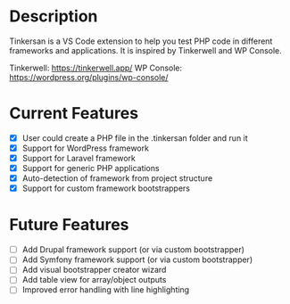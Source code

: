 # Description

Tinkersan is a VS Code extension to help you test PHP code in different frameworks and applications. It is inspired by Tinkerwell and WP Console.

Tinkerwell: https://tinkerwell.app/
WP Console: https://wordpress.org/plugins/wp-console/

# Current Features

- [x] User could create a PHP file in the .tinkersan folder and run it
- [x] Support for WordPress framework
- [x] Support for Laravel framework
- [x] Support for generic PHP applications
- [x] Auto-detection of framework from project structure
- [x] Support for custom framework bootstrappers

# Future Features

- [ ] Add Drupal framework support (or via custom bootstrapper)
- [ ] Add Symfony framework support (or via custom bootstrapper)
- [ ] Add visual bootstrapper creator wizard
- [ ] Add table view for array/object outputs
- [ ] Improved error handling with line highlighting
